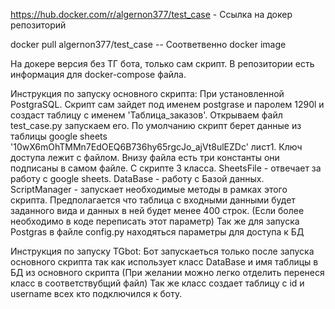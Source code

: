https://hub.docker.com/r/algernon377/test_case - Ссылка на докер репозиторий

docker pull algernon377/test_case -- Соответвенно docker image

На докере версия без ТГ бота, только сам скрипт. В репозитории есть информация для docker-compose файла.

Инструкция по запуску основного скрипта: 
При установленной PostgraSQL. Скрипт сам зайдет под именем postgrase и паролем 1290l и создаст таблицу с именем 'Таблица_заказов'.
Открываем файл test_case.py запускаем его. По умолчанию скрипт берет данные из таблицы google sheets '10wX6mOhTMMn7EdOEQ6B736hy65rgcJo_ajVt8ulEZDc' лист1.
Ключ доступа лежит с файлом.
Внизу файла есть три константы они подписаны в самом файле. 
С скрипте 3 класса. SheetsFile - отвечает за работу с google sheets. DataBase - работу с Базой данных. ScriptManager - запускает необходимые методы в рамках этого скрипта.
Предполагается что таблица с входными данными будет заданного вида и данных в ней будет менее 400 строк. (Если более необходимо в коде переписать этот параметр)
Так же для запуска Postgras в файле config.py находяться параметры для доступа к БД

Инструкция по запуску TGbot: 
Бот запускаеться только после запуска основного скрипта так как использует класс DataBase и имя таблицы в БД из основного скрипта (При желании можно легко отделить перенеся класс в соответствубщий файл)
Так же класс создает таблицу с id  и username всех кто подключился к боту.

 
